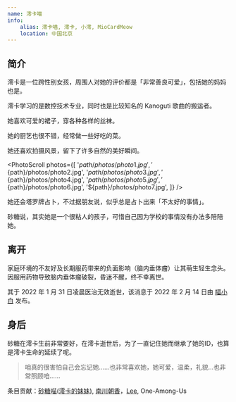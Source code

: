 ```yaml
---
name: 澪卡喵
info:
    alias: 澪卡喵, 澪卡, 小澪, MioCardMeow
    location: 中国北京
---
```


## 简介

澪卡是一位跨性别女孩，周围人对她的评价都是「非常善良可爱」，包括她的妈妈也是。

澪卡学习的是数控技术专业，同时也是比较知名的 Kanoguti 歌曲的搬运者。

她喜欢可爱的裙子，穿各种各样的丝袜。

她的厨艺也很不错，经常做一些好吃的菜。

她还喜欢拍摄风景，留下了许多自然的美好瞬间。

<PhotoScroll photos={[
'${path}/photos/photo1.jpg',
'${path}/photos/photo2.jpg',
'${path}/photos/photo3.jpg',
'${path}/photos/photo4.jpg',
'${path}/photos/photo5.jpg',
'${path}/photos/photo6.jpg',
'${path}/photos/photo7.jpg',
]} />

她还会塔罗牌占卜，不过据朋友说，似乎总是占卜出来「不太好的事情」。

砂糖说，其实她是一个很粘人的孩子，可惜自己因为学校的事情没有办法多陪陪她。

## 离开

家庭环境的不友好及长期服药带来的负面影响（脑内垂体瘤）让其萌生轻生念头。因服用药物导致脑内垂体瘤破裂，昏迷不醒，终不幸离世。

其于 2022 年 1 月 31 日凌晨医治无效逝世，该消息于 2022 年 2 月 14 日由 [喵小白](https://twitter.com/pizyj/status/1492928433172582400?s=21) 发布。

## 身后

砂糖在澪卡生前非常要好，在澪卡逝世后，为了一直记住她而继承了她的ID，也算是澪卡生命的延续了呢。

> 咱真的很害怕自己会忘记她……也非常喜欢她，她可爱，温柔，礼貌…也非常照顾咱……

条目贡献：[砂糖喵(澪卡的妹妹)](https://space.bilibili.com/618333512), [南川朝香](https://twitter.com/nkw45)，[Lee](https://twitter.com/rbqwansui), One-Among-Us
